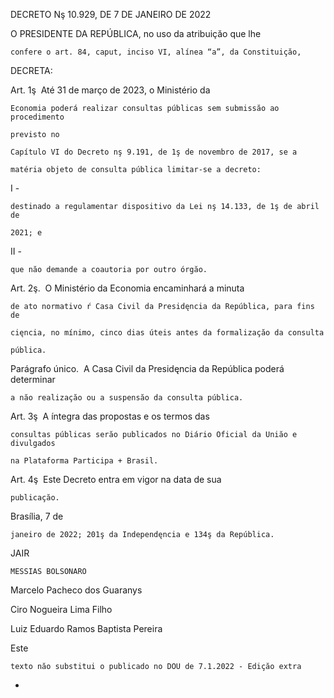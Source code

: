 DECRETO Nş 10.929, DE 7 DE JANEIRO DE 2022

O PRESIDENTE DA REPÚBLICA, no uso da atribuiçăo que lhe 
	confere o art. 84, caput, inciso VI, alínea “a”, da Constituiçăo,

DECRETA:

Art. 1ş  Até 31 de março de 2023, o Ministério da 
	Economia poderá realizar consultas públicas sem submissăo ao procedimento 
	previsto no 
	Capítulo VI do Decreto nş 9.191, de 1ş de novembro de 2017, se a 
	matéria objeto de consulta pública limitar-se a decreto:

I - 
	destinado a regulamentar dispositivo da Lei nş 14.133, de 1ş de abril de 
	2021; e

II - 
	que năo demande a coautoria por outro órgăo.

Art. 2ş.  O Ministério da Economia encaminhará a minuta 
	de ato normativo ŕ Casa Civil da Presidęncia da República, para fins de 
	cięncia, no mínimo, cinco dias úteis antes da formalizaçăo da consulta 
	pública.

Parágrafo único.  A Casa Civil da Presidęncia da República poderá determinar 
	a năo realizaçăo ou a suspensăo da consulta pública.

Art. 3ş  A íntegra das propostas e os termos das 
	consultas públicas serăo publicados no Diário Oficial da Uniăo e divulgados 
	na Plataforma Participa + Brasil.

Art. 4ş  Este Decreto entra em vigor na data de sua 
	publicaçăo.

Brasília, 7 de 
	janeiro de 2022; 201ş da Independęncia e 134ş da República.

JAIR 
	MESSIAS BOLSONARO

Marcelo Pacheco dos Guaranys

Ciro Nogueira Lima Filho

Luiz Eduardo Ramos Baptista Pereira

Este 
	texto năo substitui o publicado no DOU de 7.1.2022 - Ediçăo extra

*